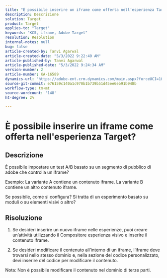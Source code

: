 ```yaml
---
title: "È possibile inserire un iframe come offerta nell’esperienza Target?"
description: Descrizione
solution: Target
product: Target
applies-to: "Target"
keywords: "KCS, iframe, Adobe Target"
resolution: Resolution
internal-notes: null
bug: false
article-created-by: Tanvi Agarwal
article-created-date: "5/3/2022 9:22:40 AM"
article-published-by: Tanvi Agarwal
article-published-date: "5/3/2022 9:24:34 AM"
version-number: 2
article-number: KA-16589
dynamics-url: "https://adobe-ent.crm.dynamics.com/main.aspx?forceUCI=1&pagetype=entityrecord&etn=knowledgearticle&id=1975388e-c2ca-ec11-a7b5-6045bd00dca1"
source-git-commit: e76159c140a1c970b1b739b51d45ee6eb91b948b
workflow-type: tm+mt
source-wordcount: '148'
ht-degree: 2%

---
```


# È possibile inserire un iframe come offerta nell&#39;esperienza Target?

## Descrizione


È possibile impostare un test A/B basato su un segmento di pubblico di adobe che controlla un iframe?



Esempio: La variante A contiene un contenuto iframe. La variante B contiene un altro contenuto iframe.

Se possibile, come si configura? Si tratta di un esperimento basato su moduli o su elementi visivi o altro?


## Risoluzione


1. Se desideri inserire un nuovo iframe nelle esperienze, puoi creare un’attività utilizzando il Compositore esperienza visivo e inserire il contenuto iframe.

2. Se desideri modificare il contenuto all’interno di un iframe, l’iframe deve trovarsi nello stesso dominio e, nella sezione del codice personalizzato, devi inserire del codice per modificare il contenuto.



Nota: Non è possibile modificare il contenuto nel dominio di terze parti.
